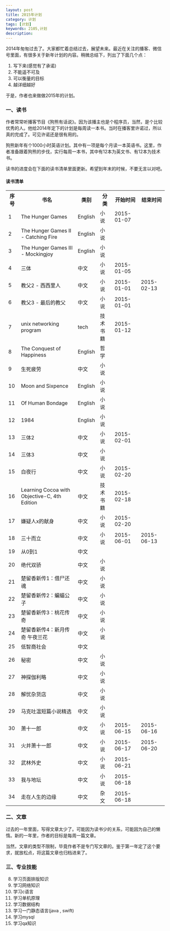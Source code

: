 ```yaml
---
layout: post                                   
title: 2015年计划
category: 计划                             
tags: [计划]
keywords: 2105,计划
description: 
---
```


2014年匆匆过去了。大家都忙着总结过去，展望未来。最近在关注的播客、微信号里面，有很多关于新年计划的内容。稍微总结下，列出了下面几个点：

1. 写下来(感觉有了承诺)
2. 不能遥不可及
3. 可以衡量的目标
4. 越详细越好

于是，作者也来做做2015年的计划。

### 一、读书

作者常常听播客节目《狗熊有话说》。因为该播主也是个程序员，当然，是个比较优秀的人。他给2014年定下的计划是每周读一本书。当时在播客里许诺过，所以真的完成了。可见许诺还是很有用的。

狗熊新年有个1000小时英语计划。其中有一项是每个月读一本英语书。这里，作者准备跟着狗熊的步伐，实行每周一本书，其中有12本为英文书、有12本为技术书。

读书的进度会在下面的读书清单里面更新。希望到年末的时候，不要无言以对吧。

#### 读书清单

<table class="normal_table">
    <tr>
        <th>序号</th>
        <th>书名</th>
        <th>类别</th>
        <th>分类</th>
        <th>开始时间</th>
        <th>结束时间</th>
    </tr>
    <tr>
        <td>1</td>
        <td>The Hunger Games</td>
        <td>English</td>
        <td>小说</td>
        <td>2015-01-07</td>
        <td></td>
    </tr>
    <tr>
        <td>2</td>
        <td>The Hunger Games II - Catching Fire</td>
        <td>English</td>
        <td>小说</td>
        <td></td>
        <td></td>
    </tr>
    <tr>
        <td>3</td>
        <td>The Hunger Games III - Mockingjoy</td>
        <td>English</td>
        <td>小说</td>
        <td></td>
        <td></td>
    </tr>
    <tr>
        <td>4</td>
        <td>三体</td>
        <td>中文</td>
        <td>小说</td>
        <td>2015-01-05</td>
        <td></td>
    </tr>    
    <tr>
        <td>5</td>
        <td>教父2 - 西西里人</td>
        <td>中文</td>
        <td>小说</td>
        <td>2015-01-01</td>
        <td>2015-02-13</td>
    </tr>
    <tr>
        <td>6</td>
        <td>教父3 - 最后的教父</td>
        <td>中文</td>
        <td>小说</td>
        <td>2015-01-01</td>
        <td></td>
    </tr>
    <tr>
        <td>7</td>
        <td>unix networking program</td>
        <td>tech</td>
        <td>技术书籍</td>
        <td>2015-01-12</td>
        <td></td>
    </tr>
    <tr>
        <td>8</td>
        <td>The Conquest of Happiness</td>
        <td>English</td>
        <td>哲学</td>
        <td></td>
        <td></td>
    </tr>
    <tr>
        <td>9</td>
        <td>生死疲劳</td>
        <td>中文</td>
        <td>小说</td>
        <td></td>
        <td></td>
    </tr>
    <tr>
        <td>10</td>
        <td>Moon and Sixpence</td>
        <td>English</td>
        <td>小说</td>
        <td></td>
        <td></td>
    </tr>
    <tr>
        <td>11</td>
        <td>Of Human Bondage</td>
        <td>English</td>
        <td>小说</td>
        <td></td>
        <td></td>
    </tr>
    <tr>
        <td>12</td>
        <td>1984</td>
        <td>English</td>
        <td>小说</td>
        <td></td>
        <td></td>
    </tr>
    <tr>
        <td>13</td>
        <td>三体2</td>
        <td>中文</td>
        <td>小说</td>
        <td>2015-02-01</td>
        <td></td>
    </tr>
    <tr>
        <td>14</td>
        <td>三体3</td>
        <td>中文</td>
        <td>小说</td>
        <td></td>
        <td></td>
    </tr>
    <tr>
        <td>15</td>
        <td>白夜行</td>
        <td>中文</td>
        <td>小说</td>
        <td>2015-02-20</td>
        <td></td>
    </tr>
    <tr>
        <td>16</td>
        <td>Learning Cocoa with Objective-C, 4th Edition</td>
        <td>中文</td>
        <td>技术书籍</td>
        <td>2015-02-18</td>
        <td></td>
    </tr>
    <tr>
        <td>17</td>
        <td>嫌疑人x的献身</td>
        <td>中文</td>
        <td>小说</td>
        <td>2015-02-20</td>
        <td></td>
    </tr>
    <tr>
        <td>18</td>
        <td>三十而立</td>
        <td>中文</td>
        <td>小说</td>
        <td>2015-06-01</td>
        <td>2015-06-13</td>
    </tr>
    <tr>
        <td>19</td>
        <td>从0到1</td>
        <td>中文</td>
        <td></td>
        <td></td>
        <td></td>
    </tr>
    <tr>
        <td>20</td>
        <td>绝代双骄</td>
        <td>中文</td>
        <td>小说</td>
        <td></td>
        <td></td>
    </tr>
    <tr>
        <td>21</td>
        <td>楚留香新传1：借尸还魂</td>
        <td>中文</td>
        <td>小说</td>
        <td></td>
        <td></td>
    </tr>
    <tr>
        <td>22</td>
        <td>楚留香新传2：蝙蝠公子</td>
        <td>中文</td>
        <td>小说</td>
        <td></td>
        <td></td>
    </tr>
    <tr>
        <td>23</td>
        <td>楚留香新传3：桃花传奇</td>
        <td>中文</td>
        <td>小说</td>
        <td></td>
        <td></td>
    </tr>
    <tr>
        <td>24</td>
        <td>楚留香新传4：新月传奇 午夜兰花</td>
        <td>中文</td>
        <td>小说</td>
        <td></td>
        <td></td>
    </tr>
    <tr>
        <td>25</td>
        <td>低智商社会</td>
        <td>中文</td>
        <td></td>
        <td></td>
        <td></td>
    </tr>
    <tr>
        <td>26</td>
        <td>秘密</td>
        <td>中文</td>
        <td>小说</td>
        <td></td>
        <td></td>
    </tr>
    <tr>
        <td>27</td>
        <td>神探伽利略</td>
        <td>中文</td>
        <td>小说</td>
        <td></td>
        <td></td>
    </tr>
    <tr>
        <td>28</td>
        <td>解忧杂货店</td>
        <td>中文</td>
        <td>小说</td>
        <td></td>
        <td></td>
    </tr>
    <tr>
        <td>29</td>
        <td>马克吐温短篇小说精选</td>
        <td>中文</td>
        <td>小说</td>
        <td></td>
        <td></td>
    </tr>
    <tr>
        <td>30</td>
        <td>萧十一郎</td>
        <td>中文</td>
        <td>小说</td>
        <td>2015-06-15</td>
        <td>2015-06-16</td>
    </tr>
    <tr>
        <td>31</td>
        <td>火并萧十一郎</td>
        <td>中文</td>
        <td>小说</td>
        <td>2015-06-17</td>
        <td>2015-06-20</td>
    </tr>
    <tr>
        <td>32</td>
        <td>武林外史</td>
        <td>中文</td>
        <td>小说</td>
        <td>2015-06-21</td>
        <td></td>
    </tr>
    <tr>
        <td>33</td>
        <td>我与地坛</td>
        <td>中文</td>
        <td>小说</td>
        <td>2015-06-18</td>
        <td></td>
    </tr>
    <tr>
        <td>34</td>
        <td>走在人生的边缘</td>
        <td>中文</td>
        <td>杂文</td>
        <td>2015-06-18</td>
        <td></td>
    </tr>

    
</table>

### 二、文章

过去的一年里面，写得文章太少了。可能因为读书少的关系，可能因为自己的懒惰。新的一年里，作者的目标是每周一篇文章。

当然，文章的类型不限制，毕竟作者不是专门写文章的。鉴于第一年定了这个要求，就放松点，将这篇文章也归档进来了。

### 三、专业技能

8. 学习页面排版知识
1. 学习网络知识
2. 学习c语言
3. 学习单机原理
4. 学习数据结构
5. 学习一门静态语言(java , swift)
6. 学习mysql
7. 学习qa知识
